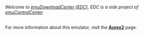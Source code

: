###### Welcome to [emuDownloadCenter (EDC)](https://github.com/PhoenixInteractiveNL/emuDownloadCenter/wiki/), EDC is a side project of [emuControlCenter](https://github.com/PhoenixInteractiveNL/emuControlCenter/wiki/)

For more information about this emulator, visit the [**Aurex2**](https://github.com/PhoenixInteractiveNL/emuDownloadCenter/wiki/Emulator-aurex2#menu) page.
